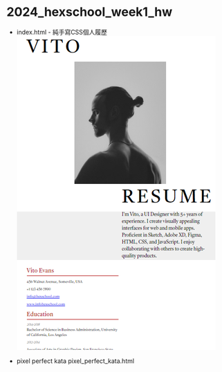 # 2024_hexschool_week1_hw

* index.html - 純手寫CSS個人履歷
![result](./result.png)

* pixel perfect kata
pixel_perfect_kata.html
